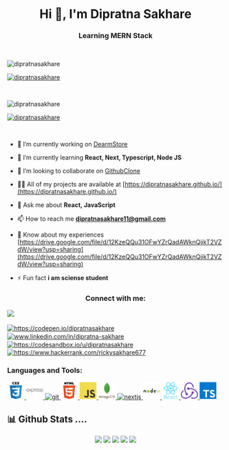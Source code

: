 <h1 align="center">Hi 👋, I'm Dipratna Sakhare</h1>
<h3 align="center">Learning MERN Stack</h3>
<div  style=" margin: auto;">
    <img width="300px" src="https://i.pinimg.com/originals/41/7e/be/417ebee986aec41629278b1e04cfbfe9.gif" alt="">
    <img width="300px" src="https://cdn.dribbble.com/users/461802/screenshots/4753031/designergif.gif" alt="">
    <img width="300px" src="https://i.pinimg.com/originals/1d/ab/8f/1dab8fb61e47f74063638301a492e7a1.jpg" alt="">
    <img width="300px" src="https://static.vecteezy.com/system/resources/previews/002/217/940/large_2x/man-working-on-a-laptop-vector.jpg" alt="">
            <img width="300px" src="https://uploads-ssl.webflow.com/5da5022a5cd1a67955e64d97/60b6fd994089e43f76037e3e_Educator%20Resources-p-500.png" alt="">
        <img width="300px" src="https://i.imgur.com/gjv5CaH.gif" alt="">



</div>




<p align="left"> <img src="https://komarev.com/ghpvc/?username=dipratnasakhare&label=Profile%20views&color=0e75b6&style=flat" alt="dipratnasakhare" /> </p>

<p align="left"> <a href="https://github.com/ryo-ma/github-profile-trophy"><img src="https://github-profile-trophy.vercel.app/?username=dipratnasakhare" alt="dipratnasakhare" /></a> </p>

<p align="left"> <a href="https://twitter.com/" target="blank"><img src="https://img.shields.io/twitter/follow/?logo=twitter&style=for-the-badge" alt="" /></a> </p>


<p align="left"> <img src="https://komarev.com/ghpvc/?username=dipratnasakhare&label=Profile%20views&color=0e75b6&style=flat" alt="dipratnasakhare" /> </p>

<p align="left"> <a href="https://github.com/ryo-ma/github-profile-trophy"><img src="https://github-profile-trophy.vercel.app/?username=dipratnasakhare" alt="dipratnasakhare" /></a> </p>

<p align="left"> <a href="https://twitter.com/" target="blank"><img src="https://img.shields.io/twitter/follow/?logo=twitter&style=for-the-badge" alt="" /></a> </p>

- 🔭 I’m currently working on [DearmStore](https://github.com/dipratnasakhare/debonair-surprise-3863)

- 🌱 I’m currently learning **React, Next, Typescript, Node JS**

- 👯 I’m looking to collaborate on [GithubClone](https://github.com/dipratnasakhare/private-projects)

- 👨‍💻 All of my projects are available at [https://dipratnasakhare.github.io/](https://dipratnasakhare.github.io/)

- 💬 Ask me about **React, JavaScript**

- 📫 How to reach me **dipratnasakhare11@gmail.com**

- 📄 Know about my experiences [https://drive.google.com/file/d/12KzeQQu31OFwYZrQadAWknQjikT2VZdW/view?usp=sharing](https://drive.google.com/file/d/12KzeQQu31OFwYZrQadAWknQjikT2VZdW/view?usp=sharing)

- ⚡ Fun fact **i am sciense student**

 <h3 align="center">Connect with me:</h3>
 <img src="https://readme-typing-svg.herokuapp.com?size=26&duration=3000&lines=I+am+Dipratna+Sakhare+!;A+Fullstack+Web+Developer+!;let+'+s+get+connected++on+LinkedIn" > 

         
<p align="left">
<a href="https://codepen.io/https://codepen.io/dipratnasakhare" target="blank"><img align="center" src="https://raw.githubusercontent.com/rahuldkjain/github-profile-readme-generator/master/src/images/icons/Social/codepen.svg" alt="https://codepen.io/dipratnasakhare" height="30" width="40" /></a>
<a href="https://linkedin.com/in/www.linkedin.com/in/dipratna-sakhare" target="blank"><img align="center" src="https://raw.githubusercontent.com/rahuldkjain/github-profile-readme-generator/master/src/images/icons/Social/linked-in-alt.svg" alt="www.linkedin.com/in/dipratna-sakhare" height="30" width="40" /></a>
<a href="https://codesandbox.com/https://codesandbox.io/u/dipratnasakhare" target="blank"><img align="center" src="https://raw.githubusercontent.com/rahuldkjain/github-profile-readme-generator/master/src/images/icons/Social/codesandbox.svg" alt="https://codesandbox.io/u/dipratnasakhare" height="30" width="40" /></a>
<a href="https://www.hackerrank.com/https://www.hackerrank.com/rickysakhare677" target="blank"><img align="center" src="https://raw.githubusercontent.com/rahuldkjain/github-profile-readme-generator/master/src/images/icons/Social/hackerrank.svg" alt="https://www.hackerrank.com/rickysakhare677" height="30" width="40" /></a>
</p>
	    

<h3 align="left">Languages and Tools:</h3>
<p align="left"> <a href="https://www.w3schools.com/css/" target="_blank" rel="noreferrer"> <img src="https://raw.githubusercontent.com/devicons/devicon/master/icons/css3/css3-original-wordmark.svg" alt="css3" width="40" height="40"/> </a> <a href="https://expressjs.com" target="_blank" rel="noreferrer"> <img src="https://raw.githubusercontent.com/devicons/devicon/master/icons/express/express-original-wordmark.svg" alt="express" width="40" height="40"/> </a> <a href="https://git-scm.com/" target="_blank" rel="noreferrer"> <img src="https://www.vectorlogo.zone/logos/git-scm/git-scm-icon.svg" alt="git" width="40" height="40"/> </a> <a href="https://www.w3.org/html/" target="_blank" rel="noreferrer"> <img src="https://raw.githubusercontent.com/devicons/devicon/master/icons/html5/html5-original-wordmark.svg" alt="html5" width="40" height="40"/> </a> <a href="https://developer.mozilla.org/en-US/docs/Web/JavaScript" target="_blank" rel="noreferrer"> <img src="https://raw.githubusercontent.com/devicons/devicon/master/icons/javascript/javascript-original.svg" alt="javascript" width="40" height="40"/> </a> <a href="https://www.mongodb.com/" target="_blank" rel="noreferrer"> <img src="https://raw.githubusercontent.com/devicons/devicon/master/icons/mongodb/mongodb-original-wordmark.svg" alt="mongodb" width="40" height="40"/> </a> <a href="https://nextjs.org/" target="_blank" rel="noreferrer"> <img src="https://cdn.worldvectorlogo.com/logos/nextjs-2.svg" alt="nextjs" width="40" height="40"/> </a> <a href="https://nodejs.org" target="_blank" rel="noreferrer"> <img src="https://raw.githubusercontent.com/devicons/devicon/master/icons/nodejs/nodejs-original-wordmark.svg" alt="nodejs" width="40" height="40"/> </a> <a href="https://reactjs.org/" target="_blank" rel="noreferrer"> <img src="https://raw.githubusercontent.com/devicons/devicon/master/icons/react/react-original-wordmark.svg" alt="react" width="40" height="40"/> </a> <a href="https://redux.js.org" target="_blank" rel="noreferrer"> <img src="https://raw.githubusercontent.com/devicons/devicon/master/icons/redux/redux-original.svg" alt="redux" width="40" height="40"/> </a> <a href="https://www.typescriptlang.org/" target="_blank" rel="noreferrer"> <img src="https://raw.githubusercontent.com/devicons/devicon/master/icons/typescript/typescript-original.svg" alt="typescript" width="40" height="40"/> </a> </p>



 <h2> 📊 Github Stats ....</h2>
<p align="center">
<img src="http://github-profile-summary-cards.vercel.app/api/cards/profile-details?username=dipratnasakhare&theme=github">
<img src="http://github-profile-summary-cards.vercel.app/api/cards/repos-per-language?username=dipratnasakhare&theme=github">
<img src="http://github-profile-summary-cards.vercel.app/api/cards/most-commit-language?username=dipratnasakhare&theme=github">
<img src="http://github-profile-summary-cards.vercel.app/api/cards/stats?username=dipratnasakhare&theme=github">
<img src="http://github-profile-summary-cards.vercel.app/api/cards/productive-time?username=dipratnasakhare&theme=github&utcOffset=8">
	
</p>








